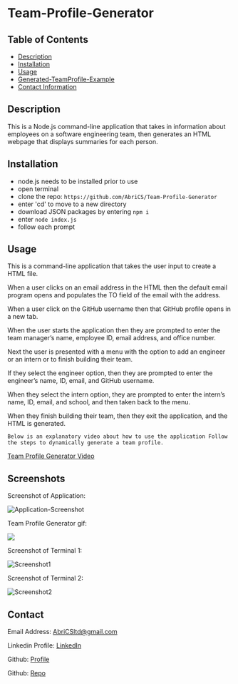 # Team-Profile-Generator

## Table of Contents

- [Description](#description)
- [Installation](#installation)
- [Usage](#usage)
- [Generated-TeamProfile-Example](#screenshots)
- [Contact Information](#contact)

## Description

This is a Node.js command-line application that takes in information about employees on a software engineering team, then generates an HTML webpage that displays summaries for each person.

## Installation

- node.js needs to be installed prior to use
- open terminal
- clone the repo: `https://github.com/AbriCS/Team-Profile-Generator`
- enter 'cd' to move to a new directory
- download JSON packages by entering `npm i`
- enter `node index.js`
- follow each prompt

## Usage

This is a command-line application that takes the user input to create a HTML file. 

When a user clicks on an email address in the HTML then the default email program opens and populates the TO field of the email with the address. 

When a user click on the GitHub username then that GitHub profile opens in a new tab. 

When the user starts the application then they are prompted to enter the team manager’s name, employee ID, email address, and office number.

Next the user is presented with a menu with the option to add an engineer or an intern or to finish building their team. 

If they select the engineer option, then they are prompted to enter the engineer’s name, ID, email, and GitHub username.

When they select the intern option, they are prompted to enter the intern’s name, ID, email, and school, and then taken back to the menu.

When they finish building their team, then they exit the application, and the HTML is generated.

```
Below is an explanatory video about how to use the application Follow the steps to dynamically generate a team profile.
```

[Team Profile Generator Video](https://drive.google.com/)


## Screenshots

Screenshot of Application:

![Application-Screenshot](./assets/images/application.png)

Team Profile Generator gif:

<img src="./assets/images/video.gif">

Screenshot of Terminal 1:

![Screenshot1](./assets/images/screenshot1.png)

Screenshot of Terminal 2:

![Screenshot2](./assets/images/screenshot2.png)


## Contact

Email Address: AbriCSltd@gmail.com

Linkedin Profile: [LinkedIn](https://www.linkedin.com/in/iteration50/)

Github: [Profile](https://github.com/Abrics)

Github: [Repo](https://github.com/Abrics/Team-Profile-Generator)